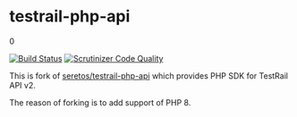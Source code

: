 # testrail-php-api
0

[![Build Status](https://travis-ci.com/theravel/testrail-php-api.svg?branch=master)](https://travis-ci.com/theravel/testrail-php-api)
[![Scrutinizer Code Quality](https://scrutinizer-ci.com/g/theravel/testrail-php-api/badges/quality-score.png?b=master)](https://scrutinizer-ci.com/g/theravel/testrail-php-api/?branch=master)

This is fork of [seretos/testrail-php-api](https://github.com/Seretos/testrail-php-api) which provides PHP SDK for TestRail API v2.

The reason of forking is to add support of PHP 8.
